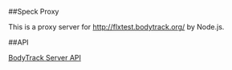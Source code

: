 ##Speck Proxy

This is a proxy server for http://flxtest.bodytrack.org/ by Node.js.

##API

[BodyTrack Server API](https://fluxtream.atlassian.net/wiki/display/FLX/BodyTrack+server+APIs#BodyTrackserverAPIs-%2Ftiles%2FUID%2FDeviceNickname.ChannelName%2FLevel.Offset.json)